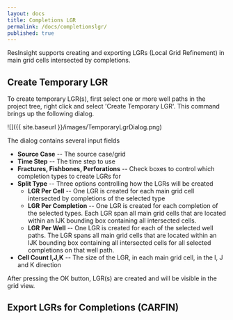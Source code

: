 ```yaml
---
layout: docs
title: Completions LGR
permalink: /docs/completionslgr/
published: true
---
```


ResInsight supports creating and exporting LGRs (Local Grid Refinement) in main grid cells intersected by completions.

## Create Temporary LGR
To create temporary LGR(s), first select one or more well paths in the project tree, right click and select 'Create Temporary LGR'. This command brings up the following dialog.

![]({{ site.baseurl }}/images/TemporaryLgrDialog.png)

The dialog contains several input fields
- **Source Case** -- The source case/grid
- **Time Step** -- The time step to use
- **Fractures, Fishbones, Perforations** -- Check boxes to control which completion types to create LGRs for
- **Split Type** -- Three options controlling how the LGRs will be created
  - **LGR Per Cell** -- One LGR is created for each main grid cell intersected by completions of the selected type
  - **LGR Per Completion** -- One LGR is created for each completion of the selected types. Each LGR span all main grid cells that are located within an IJK bounding box containing all intersected cells.
  - **LGR Per Well** -- One LGR is created for each of the selected well paths. The LGR spans all main grid cells that are located within an IJK bounding box containing all intersected cells for all selected completions on that well path.
- **Cell Count I,J,K** -- The size of the LGR, in each main grid cell, in the I, J and K direction

After pressing the OK button, LGR(s) are created and will be visible in the grid view.

## Export LGRs for Completions (CARFIN)

